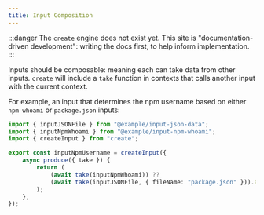 ```yaml
---
title: Input Composition
---
```


:::danger
The `create` engine does not exist yet.
This site is "documentation-driven development": writing the docs first, to help inform implementation.
:::

Inputs should be composable: meaning each can take data from other inputs.
`create` will include a `take` function in contexts that calls another input with the current context.

For example, an input that determines the npm username based on either `npm whoami` or `package.json` inputs:

```ts
import { inputJSONFile } from "@example/input-json-data";
import { inputNpmWhoami } from "@example/input-npm-whoami";
import { createInput } from "create";

export const inputNpmUsername = createInput({
	async produce({ take }) {
		return (
			(await take(inputNpmWhoami)) ??
			(await take(inputJSONFile, { fileName: "package.json" })).author
		);
	},
});
```
